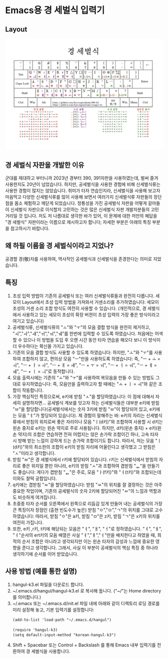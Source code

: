 # Emacs용 경 세벌식 입력기

## Layout

![layout_k3.png](./layout_k3.png)


## 경 세벌식 자판을 개발한 이유
군대를 제대하고 부터니까 2023년 경부터 390, 391자판을 사용하였는데, 벌써 즐겨 사용한지도 20년이 넘었습니다. 하지만, 공세벌식을 사용한 경험에 비해 신세벌식류는 사용한 경험이 많지는 않았습니다. 취미가 타자 연습인지라, 신세벌식을 사용해 보고자 마음먹고 다양한 신세벌식류를 많이
사용해 보면서 여러가지 신세벌식류 자판들의 장단점을 몸소 체험하고 깨닫게 되었습니다.
정통성을 가진 공세벌식 자판을 어떻게 갈마들이 신세벌식 자판으로 이식할지 고민하는 것은 많은 신세벌식 자판 개발자분들의 고민 거리일 것 입니다.
저도 저 나름대로 생각한 바가 있어, 이 문제에 대한 저만의 해답을 "경 세벌식" 자판이라는 이름으로 제시하고자 합니다; 자세한 부분은 아래의 특징 부분을 참고하시기 바랍니다.


## 왜 하필 이름을 경 세벌식이라고 지었나?
공경할 경(敬)자를 사용하여, 역사적인 공세벌식과 신세벌식을 존경한다는 의미로 지었습니다.

## 특징
1. 초성 입력 방법이 기존의 공세벌식 또는 여러 신세벌식류들과 완전히 다릅니다. 세모이 Layout에서 초성 입력 방법을 가져와서 거센소리를 추가하였습니다: 세모이 초성의 거센 소리 조합 방식도 여전히 사용할 수 있습니다.
   (개인적으로, 경 세벌식에서 사용하고 있는 세모이 초성의 확장 버젼이 초성 입력의 가장 좋은 방식이라고 여기고 있습니다)
3. 공세벌식류, 신세벌식류의 "ㅗ"와 "ㅜ"의 모음 결합 방식을 완전히 제거하고, "ㅚ","ㅘ","ㅙ","ㅟ","ㅝ","ㅞ"를 한번에 입력할 수 있도록 하였습니다. 처음에는 어색할 수 있으나 이 방법을 도입 후 오랜 시간 동안 타자 연습을 해오다 보니 이 방식이 더 우수하다는 확신올 가지고 있습니다.
4. 기존의 모음 결합 방식도 사용할 수 있도록 하였습니다: 하지만, "ㅗ"와 "ㅜ"를 사용하여 조합하지 않고, 편의상 모음 "ㅡ"만을 사용하도록 하였습니다:
   즉, "ㅡ + ㅗ = ㅚ", "ㅡ + ㅏ = ㅘ", "ㅡ + ㅐ = ㅙ", "ㅡ + ㅜ = ㅟ", "ㅡ + ㅓ = ㅝ", "ㅡ + ㅔ = ㅞ", "ㅡ + ㅣ = ㅢ"로 동작합니다.
6. 모음 출력시에는 기존의 "ㅗ"와 "ㅜ"를 사용하여 복모음을 만들 수 있는 방법도 그대로 유지하였습니다: 즉, 모음만을 출력하고자 할 때에는 "ㅗ + ㅣ = ㅚ"와 같은 조합이 작동합니다.
7. 가장 핵심적인 특징으로써, e키에 받침 "ㅅ"을 할당하였습니다: 이 점에 대해서 자세히 설명하자면... 공세벌식 계보를 잇고자 하는 신세벌식들은 대부분 e키에 받침 "ㅂ"을 할당합니다(공세벌식에서는 숫자 3키에 받침 "ㅂ"이 할당되어 있고, e키에는 모음 "ㅕ"가 할당되어 있습니다).
   제 경험이 말해주는 바: e키의 자리는 신세벌식류에서 받침의 위치로써 좋은 자리이나 모음 "ㅣ(d키)"와 조합하여 사용할 시 d키는 왼손 중지로 e키는 왼손 약지로 주로 사용됩니다.
   하지만, d키(왼손 중지) + e키(왼손 약지)의 조합은 연습하면 전혀 어렵지는 않은 손가락 조합이긴 하나, 고속 타자 시 방해 받는 느낌이 강하게 드는 손가락 조합이기도 합니다. 따라서, 저는 모음 "ㅣ(d키)"와의 최소한의 조합이 e키의 받침 자리에 어울린다고 생각했고 그 받침은 "ㅅ"이라고 생각합니다.
8. 받침 "ㅂ"은 경 세벌식에서 r키에 할당되어 있습니다. r키는 신세벌식에서 받침의 자리로 좋은 위치일 뿐만 아니라, e키의 받침 "ㅅ"과 조합하여 겹받침 "ᆹ"을 만들기도 좋습니다: 게다가 겹받침 "ᆹ"은 주로, 모음 "ㅏ(f키)"와 "ㅓ(t키)"와 조합되는데 이와도 찰떡 궁합입니다.
9. q키에는 겹받침 "ㅆ"을 할당하였습니다: 받침 "ㅆ"의 위치를 잘 결정하는 것은 아주 중요한 작업이며, 기존의 공세벌식의 숫자 2키에 할당되어진 "ㅆ"의 느낌과 역할과도 비슷하게 여겨집니다.
10. 초중종 타자 순서를 오른쪽에서 왼쪽으로 리듬감 있게 만들어 내는 공세벌식의 가장 큰 특징이자 장점인 (출현 빈도수가 높은) 받침 "ㅇ","ㅁ","ㄱ"의 위치를 그대로 고수하였습니다: 따라서, 받침 "ㅇ"은 a키, 받침 "ㅁ"은 z키, 받침 "ㄱ"은 x키의 위치를 여전히 가집니다.
11. 또한, e키 ,r키, t키에 해당되는 모음은 "ㅕ", "ㅐ", "ㅓ"로 정하였습니다. "ㅕ", "ㅐ", "ㅓ"순서의 ert키의 모음 배열은 사실 "ㅕ","ㅐ","ㅓ"만을 배치한다고 하였을 때, 최적의 순서 조합은 아니라고 생각되지만 이는 왼손 타자의 감성과 느낌에 중요한 영향을 준다고 생각합니다.
    그래서, 사실 이 부분이 공세벌식의 핵심 특징 중 하나라 생각하기에 순서를 이어 받았습니다.


## 사용 방법 (예를 통한 설명)
1. hangul-k3.el 파일을 다운로드 합니다.
2. ~/.emacs.d/hangul/hangul-k3.el 로 복사해 둡니다. ("~/"는 Home directory를 의미합니다.)
3. ~/.emacs 또는 ~/.emacs.d/init.el 파일 내에 아래와 같이 디렉토리 로딩 경로를 미리 설정해 놓고, 기본 입력기를 설정합니다:
   ```elisp
   (add-to-list 'load-path "~/.emacs.d/hangul")

   (require 'hangul-k3)
   (setq default-input-method "korean-hangul-k3")

4. Shift + Spacebar 또는 Control + Backslash 를 통해 Emacs 내부 입력기를 전환하여 경 세벌식을 사용합니다. 

